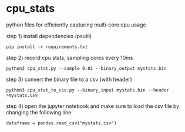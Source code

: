 # cpu_stats
python files for efficiently capturing multi-core cpu usage

step 1) install dependencies (psutil)

````
pip install -r requirements.txt
````

step 2) record cpu stats, sampling cores every 10ms

````
python3 cpu_stat.py --sample 0.01 --binary_output mystats.bin
````

step 3) convert the binary file to a csv (with header)

````
python3 cpu_stat_to_csv.py --binary_input mystats.bin --header >mystats.csv
````

step 4) open the jupyter notebook and make sure to load the csv file by changing the following line

````
dataframe = pandas.read_csv("mystats.csv")
````
